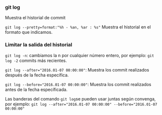 ### git log
Muestra el historial de commit

`git log --pretty=format:"%h - %an, %ar : %s"`
Muestra el historial en el formato que indicamos.

### Limitar la salida del historial
`git log -n`: cambiamos la n por cualquier número entero, por ejemplo: `git log -2` commits más recientes.

`git log --after="2016.01-07 00:00:00"`: Muestra los commit realizados después de la fecha específica.

`git log --before="2016.01-07 00:00:00"`: Muestra los commit realizados antes de la fecha específicada.

Las banderas del comando `git log`se pueden usar juntas según convenga, por ejemplo: `git log --after="2016.01-07 00:00:00" --before="2016.01-07 00:00:00"`